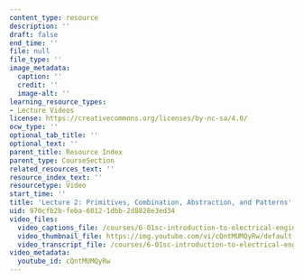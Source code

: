 ```yaml
---
content_type: resource
description: ''
draft: false
end_time: ''
file: null
file_type: ''
image_metadata:
  caption: ''
  credit: ''
  image-alt: ''
learning_resource_types:
- Lecture Videos
license: https://creativecommons.org/licenses/by-nc-sa/4.0/
ocw_type: ''
optional_tab_title: ''
optional_text: ''
parent_title: Resource Index
parent_type: CourseSection
related_resources_text: ''
resource_index_text: ''
resourcetype: Video
start_time: ''
title: 'Lecture 2: Primitives, Combination, Abstraction, and Patterns'
uid: 970cfb2b-feba-6012-1dbb-2d8828e3ed34
video_files:
  video_captions_file: /courses/6-01sc-introduction-to-electrical-engineering-and-computer-science-i-spring-2011/ecd3e23c1dd659df91b831f980c440ad_cQntMUMQyRw.vtt
  video_thumbnail_file: https://img.youtube.com/vi/cQntMUMQyRw/default.jpg
  video_transcript_file: /courses/6-01sc-introduction-to-electrical-engineering-and-computer-science-i-spring-2011/e40a202cbf7244c2a7d6ee1dd50f4a61_cQntMUMQyRw.pdf
video_metadata:
  youtube_id: cQntMUMQyRw
---
```

